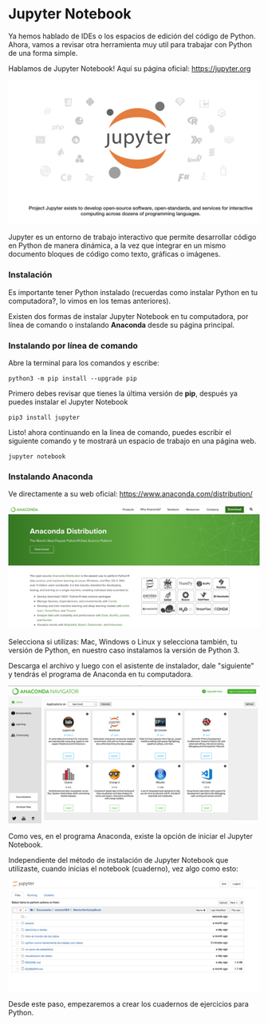 # Jupyter Notebook

Ya hemos hablado de IDEs o los espacios de edición del código de Python. Ahora, vamos a revisar otra herramienta muy util para trabajar con Python de una forma simple.

Hablamos de Jupyter Notebook! Aquí su página oficial: https://jupyter.org

![Jupyter Notebook](jupyter1.jpg)


Jupyter es un entorno de trabajo interactivo que permite desarrollar código en Python de manera dinámica, a la vez que integrar en un mismo documento bloques de código como texto, gráficas o imágenes.


### Instalación

Es importante tener Python instalado (recuerdas como instalar Python en tu computadora?, lo vimos en los temas anteriores).

Existen dos formas de instalar Jupyter Notebook en tu computadora, por línea de comando o instalando **Anaconda** desde su página principal.


### Instalando por línea de comando

Abre la terminal para los comandos y escribe:


    python3 -m pip install --upgrade pip

Primero debes revisar que tienes la última versión de **pip**, después ya puedes instalar el Jupyter Notebook

    pip3 install jupyter

Listo!  ahora continuando en la linea de comando, puedes escribir el siguiente comando y te mostrará un espacio de trabajo en una página web.

    jupyter notebook


### Instalando Anaconda

Ve directamente a su web oficial:
https://www.anaconda.com/distribution/

![Anaconda](anaconda1.jpg)

Selecciona si utilizas: Mac, Windows o Linux y selecciona también, tu versión de Python, en nuestro caso instalamos la versión de Python 3.

Descarga el archivo y luego con el asistente de instalador, dale "siguiente" y tendrás el programa de Anaconda en tu computadora.

![Anaconda en tu computadora](anaconda2.jpg)

Como ves, en el programa Anaconda, existe la opción de iniciar el Jupyter Notebook.




Independiente del método de instalación de Jupyter Notebook que utilizaste, cuando inicias el notebook (cuaderno), vez algo como esto:

![](jn1.jpg)

Desde este paso, empezaremos a crear los cuadernos de ejercicios para Python.
